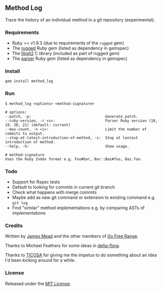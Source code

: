 ## Method Log

Trace the history of an individual method in a git repository (experimental).

### Requirements

* Ruby >= v1.9.3 (due to requirements of the `rugged` gem)
* The [rugged](https://github.com/libgit2/rugged) Ruby gem (listed as dependency in gemspec)
* The [libgit2](https://github.com/libgit2/libgit2) C library (included as part of rugged gem)
* The [parser](https://github.com/whitequark/parser) Ruby gem (listed as dependency in gemspec)

### Install

    gem install method_log

### Run

    $ method_log <options> <method-signature>
    
    # options:
    --patch, -p:                                  Generate patch.
    --ruby-version, -r <s>:                       Parser Ruby version (18, 19, 20, 21) (default: current)
    --max-count, -n <i>:                          Limit the number of commits to output.
    --stop-at-latest-introduction-of-method, -s:  Stop at lastest introduction of method.
    --help, -h:                                   Show usage.
    
    # method-signature
    Uses the Ruby Index format e.g. Foo#bar, Bar::Baz#foo, Baz.foo.

### Todo

* Support for Rspec tests
* Default to looking for commits in current git branch
* Check what happens with merge commits
* Maybe add as new git command or extension to existing command e.g. `git log`
* Find "similar" method implementations e.g. by comparing ASTs of implementations

### Credits

Written by [James Mead](http://jamesmead.org) and the other members of [Go Free Range](http://gofreerange.com).

Thanks to Michael Feathers for some ideas in [delta-flora](https://github.com/michaelfeathers/delta-flora).

Thanks to [TICOSA](http://ticosa.org/) for giving me the impetus to do something about an idea I'd been kicking around for a while.

### License

Released under the [MIT License](https://github.com/freerange/method_log/blob/master/LICENSE).

